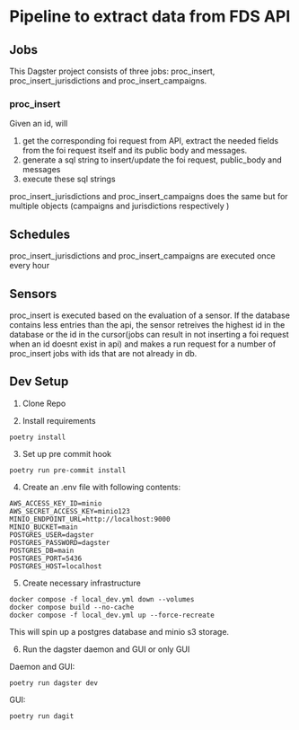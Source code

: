 # Pipeline to extract data from FDS API


## Jobs
This Dagster project consists of three jobs: proc_insert, proc_insert_jurisdictions and proc_insert_campaigns.

### proc_insert
Given an id, will 
1. get the corresponding foi request from API, extract the needed fields from the foi request itself and its public body and messages.
2. generate a sql string to insert/update the foi request, public_body and messages
3. execute these sql strings

proc_insert_jurisdictions and proc_insert_campaigns does the same but for multiple objects (campaigns and jurisdictions respectively
)
## Schedules
proc_insert_jurisdictions and proc_insert_campaigns are executed once every hour

## Sensors
proc_insert is executed based on the evaluation of a sensor. If the database contains less entries than the api, the sensor retreives the highest id in the database or the id in the cursor(jobs can result in not inserting a foi request when an id doesnt exist in api) and makes a run request for a number of proc_insert jobs with ids that are not already in db.

## Dev Setup
1. Clone Repo

2. Install requirements

```
poetry install
```
3. Set up pre commit hook

```
poetry run pre-commit install 
```
4. Create an .env file with following contents:

```
AWS_ACCESS_KEY_ID=minio
AWS_SECRET_ACCESS_KEY=minio123
MINIO_ENDPOINT_URL=http://localhost:9000
MINIO_BUCKET=main
POSTGRES_USER=dagster
POSTGRES_PASSWORD=dagster
POSTGRES_DB=main
POSTGRES_PORT=5436
POSTGRES_HOST=localhost
```

5. Create necessary infrastructure

```
docker compose -f local_dev.yml down --volumes
docker compose build --no-cache
docker compose -f local_dev.yml up --force-recreate 
```

This will spin up a postgres database and minio s3 storage.

6. Run the dagster daemon and GUI or only GUI

Daemon and GUI:
```
poetry run dagster dev
```
GUI:
```
poetry run dagit
```